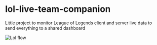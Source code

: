 # lol-live-team-companion
Little project to monitor League of Legends client and server live data to send everything to a shared dashboard

![Lol flow](https://github.com/VStahelin/lol-live-team-companion/assets/42194516/10c86363-3071-42f9-969e-58388b6d68ce)
